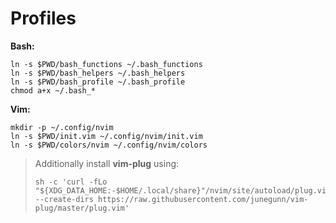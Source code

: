 # Profiles

**Bash:**
```
ln -s $PWD/bash_functions ~/.bash_functions
ln -s $PWD/bash_helpers ~/.bash_helpers
ln -s $PWD/bash_profile ~/.bash_profile
chmod a+x ~/.bash_*
```

**Vim:**

```
mkdir -p ~/.config/nvim
ln -s $PWD/init.vim ~/.config/nvim/init.vim
ln -s $PWD/colors/nvim ~/.config/nvim/colors
```

> Additionally install **vim-plug** using:
> ```
> sh -c 'curl -fLo "${XDG_DATA_HOME:-$HOME/.local/share}"/nvim/site/autoload/plug.vim --create-dirs https://raw.githubusercontent.com/junegunn/vim-plug/master/plug.vim'
> ```
